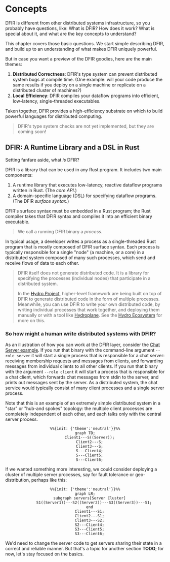 # Concepts
DFIR is different from other distributed systems infrastructure, so you probably have questions, like:
What is DFIR? How does it work? What is special about it, and what are the key concepts to understand?

This chapter covers those basic questions. We start simple describing DFIR, and build up to an understanding of
what makes DFIR uniquely powerful.

But in case you want a preview of the DFIR goodies, here are the main themes:
1. **Distributed Correctness**: DFIR's type system can prevent distributed system bugs at compile time. (One example: will your code
produce the same results if you deploy on a single machine or replicate on a distributed cluster of machines?)
2. **Local Efficiency**: DFIR compiles your dataflow programs into efficient, low-latency, single-threaded executables.

Taken together, DFIR provides a high-efficiency substrate on which to build powerful languages for distributed computing.

> DFIR's type system checks are not yet implemented, but they are coming soon!

## DFIR: A Runtime Library and a DSL in Rust
Setting fanfare aside, what *is* DFIR?

DFIR is a library that can be used in any Rust program. It includes two main components:

1. A runtime library that executes low-latency, reactive dataflow programs written in Rust. (The *core API*.)
2. A domain-specific language (DSL) for specifying dataflow programs. (The DFIR *surface syntax*.)

DFIR's surface syntax must be embedded in a Rust program; the Rust compiler takes that DFIR syntax and
compiles it into an efficient binary executable.

> We call a running DFIR binary a *process*.

In typical usage, a developer writes a process as a single-threaded Rust program that is mostly composed of
DFIR surface syntax. Each process is typically responsible for a single
"node" (a machine, or a core) in a distributed system composed of many such processes,
which send and receive flows of data to each other.

> DFIR itself does not generate distributed code. It is a library for specifying the processes (individual nodes) that
> participate in a distributed system.
>
> In the [Hydro Project](https://hydro.run), higher-level framework are being built on top of DFIR to generate
> distributed code in the form of multiple processes.
> Meanwhile, you can use DFIR to write your own distributed code, by writing individual processes that work together,
> and deploying them manually or with a tool like [Hydroplane](https://github.com/hydro-project/hydroplane). See the [Hydro Ecosystem](../ecosystem) for more on this.

### So how might a human write distributed systems with DFIR?
As an illustration of how you can work at the DFIR layer, consider the
[Chat Server example](https://github.com/hydro-project/hydro/tree/main/dfir_rs/examples/chat). If you run that binary
with the command-line argument `--role server` it will start a single process that is responsible for a chat server: receiving
membership requests and messages from clients, and forwarding messages from individual clients to all other clients.
If you run that binary with the argument `--role client` it will start a process that is responsible for a chat client, which
forwards chat messages from stdin to the server, and prints out messages sent by the server. As a distributed system, the chat
service would typically consist of many client processes and a single server process.

Note that this is an example of an extremely simple distributed system in a "star" or "hub-and spokes" topology: the multiple client processes are completely independent of each other, and each talks only with the central server process.

<div align="center">

```mermaid
%%{init: {'theme':'neutral'}}%%
graph TD;
    Client1---S((Server));
    Client2---S;
    Client3---S;
    S---Client4;
    S---Client5;
    S---Client6;
```
</div>

 If we wanted something more interesting, we could consider deploying a cluster of multiple server processes, say for fault tolerance or geo-distribution, perhaps like this:

 <div align="center">

```mermaid
%%{init: {'theme':'neutral'}}%%
graph LR;
    subgraph servers[Server Cluster]
        S1((Server1))---S2((Server2))---S3((Server3))---S1;
    end
    Client1---S1;
    Client2---S1;
    Client3---S2;
    S2---Client4;
    S3---Client5;
    S3---Client6;
```
</div>

 We'd need to change the server code to get servers sharing their state in a correct and reliable manner. But that's a topic for another section **TODO**; for now, let's stay focused on the basics.

